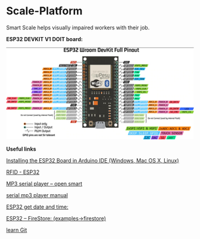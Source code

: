 # Scale-Platform
Smart Scale helps visually impaired workers with their job.

<b>ESP32 DEVKIT V1 DOIT board:</b> 

<img src="esp32 diagram.jpeg" width="600px"/>


<b>Useful links</b>

<a href="https://randomnerdtutorials.com/installing-the-esp32-board-in-arduino-ide-windows-instructions/">Installing the ESP32 Board in Arduino IDE (Windows, Mac OS X, Linux)</a> </br>


<a href="https://www.aranacorp.com/en/using-an-rfid-module-with-an-esp32/">RFID - ESP32</a></br>


<a href="https://www.theamplituhedron.com/articles/How-to-use-the-Serial-MP3-Player-UART-with-Speaker-by-OPEN-SMART-with-Arduino/">MP3 serial player – open smart</a></br>

<a href="https://static1.squarespace.com/static/584d41b3f5e2310b396cd953/t/5c7c2f29104c7b336a2f8380/1551642412037/Serial+MP3+Player+A+v1.0+Manual.pdf">serial mp3 player manual</a></br>


<a href="https://randomnerdtutorials.com/esp32-date-time-ntp-client-server-arduino/">ESP32 get date and time:</a></br>


<a href="https://github.com/mobizt/Firebase-ESP-Client">ESP32 – FireStore: (examples->firestore)</a></br>


<a href="https://learngitbranching.js.org/">learn Git</a></br>


